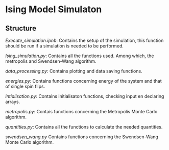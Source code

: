 # Ising Model Simulaton
## Structure
*Execute_simulation.ipnb*:
Contains the setup of the simulation, this function should be run if a 
simulation is needed to be performed. 

*Ising_simulation.py*: 
Contains all the functions used. Among which, the metropolis and Swendsen-Wang 
algorithm.

*data_processing.py*:
Contains plotting and data saving functions.

*energies.py*:
Contains functions concerning energy of the system and that of single spin flips.

*intialisation.py*:
Contains initialisaton functions, checking input en declaring arrays.

*metropolis.py*: 
Contais functions concerning the Metropolis Monte Carlo algorithm.

*quantities.py*:
Contains all the functions to calculate the needed quantities. 

*swendsen_wang.py*
Contains functions concerning the Swendsen-Wang Monte Carlo algorithm.